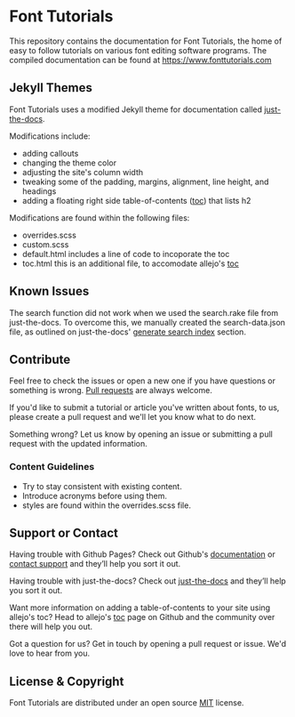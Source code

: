 # Font Tutorials  

This repository contains the documentation for Font Tutorials, the home of easy to follow tutorials on various font editing software programs. The compiled documentation can be found at https://www.fonttutorials.com  

## Jekyll Themes  

Font Tutorials uses a modified Jekyll theme for documentation called [just-the-docs].  

Modifications include:  
- adding callouts  
- changing the theme color  
- adjusting the site's column width  
- tweaking some of the padding, margins, alignment, line height, and headings  
- adding a floating right side table-of-contents ([toc]) that lists h2  

Modifications are found within the following files:  
- overrides.scss  
- custom.scss  
- default.html includes a line of code to incoporate the toc  
- toc.html this is an additional file, to accomodate allejo's [toc]  

## Known Issues  

The search function did not work when we used the search.rake file from just-the-docs. To overcome this, we manually created the search-data.json file, as outlined on just-the-docs' [generate search index] section.  

## Contribute  

Feel free to check the issues or open a new one if you have questions or something is wrong. [Pull requests](https://github.com/g-wallis/font-tutorials/pulls) are always welcome.  

If you'd like to submit a tutorial or article you've written about fonts, to us, please create a pull request and we'll let you know what to do next.  

Something wrong? Let us know by opening an issue or submitting a pull request with the updated information.

### Content Guidelines  

- Try to stay consistent with existing content.  
- Introduce acronyms before using them.  
- styles are found within the overrides.scss file.  

## Support or Contact  

Having trouble with Github Pages? Check out Github's [documentation](https://help.github.com/categories/github-pages-basics/) or [contact support](https://github.com/contact) and they’ll help you sort it out.  

Having trouble with just-the-docs? Check out [just-the-docs] and they’ll help you sort it out.  

Want more information on adding a table-of-contents to your site using allejo's toc? Head to allejo's [toc] page on Github and the community over there will help you out.  

Got a question for us? Get in touch by opening a pull request or issue. We'd love to hear from you.  

## License & Copyright  

Font Tutorials are distributed under an open source [MIT] license.  

[toc]: https://github.com/allejo/jekyll-toc  
[just-the-docs]: https://github.com/pmarsceill/just-the-docs  
[MIT]: /license  
[generate search index]: https://pmarsceill.github.io/just-the-docs/docs/search/#generate-search-index  